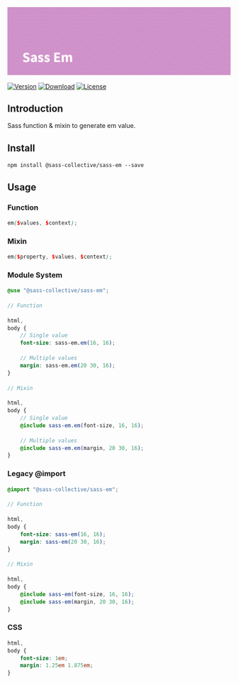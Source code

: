 ![Sass Em](.github/banner.png)

[![Version](https://flat.badgen.net/npm/v/@sass-collective/sass-em)](https://www.npmjs.com/package/@sass-collective/sass-em)
[![Download](https://flat.badgen.net/npm/dt/@sass-collective/sass-em)](https://www.npmjs.com/package/@sass-collective/sass-em)
[![License](https://flat.badgen.net/npm/license/@sass-collective/sass-em)](https://www.npmjs.com/package/@sass-collective/sass-em)

## Introduction

Sass function & mixin to generate em value.

## Install

    npm install @sass-collective/sass-em --save

## Usage

### Function

```scss
em($values, $context);
```

### Mixin

```scss
em($property, $values, $context);
```

### Module System

```scss
@use "@sass-collective/sass-em";

// Function

html,
body {
    // Single value
    font-size: sass-em.em(16, 16);
    
    // Multiple values
    margin: sass-em.em(20 30, 16);
}

// Mixin

html,
body {
    // Single value
    @include sass-em.em(font-size, 16, 16);
    
    // Multiple values
    @include sass-em.em(margin, 20 30, 16);
}
```

### Legacy @import

```scss
@import "@sass-collective/sass-em";

// Function

html,
body {
    font-size: sass-em(16, 16);
    margin: sass-em(20 30, 16);
}

// Mixin

html,
body {
    @include sass-em(font-size, 16, 16);
    @include sass-em(margin, 20 30, 16);
}
```

### CSS

```css
html,
body {
    font-size: 1em;
    margin: 1.25em 1.875em;
}
```
